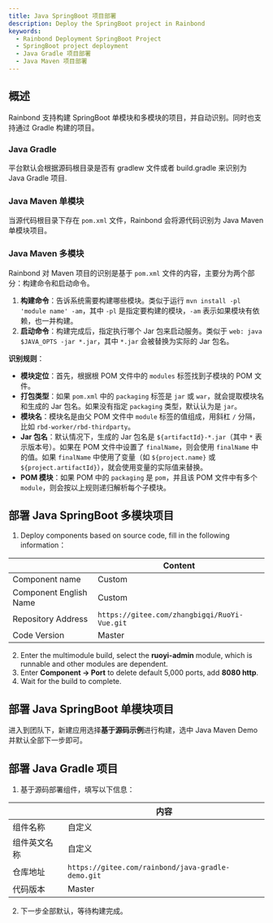 ```yaml
---
title: Java SpringBoot 项目部署
description: Deploy the SpringBoot project in Rainbond
keywords:
  - Rainbond Deployment SpringBoot Project
  - SpringBoot project deployment
  - Java Gradle 项目部署
  - Java Maven 项目部署
---
```


## 概述

Rainbond 支持构建 SpringBoot 单模块和多模块的项目，并自动识别。同时也支持通过 Gradle 构建的项目。

### Java Gradle

平台默认会根据源码根目录是否有 gradlew 文件或者 build.gradle 来识别为 Java Gradle 项目.

### Java Maven 单模块

当源代码根目录下存在 `pom.xml` 文件，Rainbond 会将源代码识别为 Java Maven 单模块项目。

### Java Maven 多模块

Rainbond 对 Maven 项目的识别是基于 `pom.xml` 文件的内容，主要分为两个部分：构建命令和启动命令。

1. **构建命令**：告诉系统需要构建哪些模块。类似于运行 `mvn install -pl 'module name' -am`，其中 `-pl` 是指定要构建的模块，`-am` 表示如果模块有依赖，也一并构建。
2. **启动命令**：构建完成后，指定执行哪个 Jar 包来启动服务。类似于 `web: java $JAVA_OPTS -jar *.jar`，其中 `*.jar` 会被替换为实际的 Jar 包名。

**识别规则**：

- **模块定位**：首先，根据根 POM 文件中的 `modules` 标签找到子模块的 POM 文件。
- **打包类型**：如果 `pom.xml` 中的 `packaging` 标签是 `jar` 或 `war`，就会提取模块名和生成的 Jar 包名。如果没有指定 `packaging` 类型，默认认为是 `jar`。
- **模块名**：模块名是由父 POM 文件中 `module` 标签的值组成，用斜杠 `/` 分隔，比如 `rbd-worker/rbd-thirdparty`。
- **Jar 包名**：默认情况下，生成的 Jar 包名是 `${artifactId}-*.jar`（其中 `*` 表示版本号）。如果在 POM 文件中设置了 `finalName`，则会使用 `finalName` 中的值。如果 `finalName` 中使用了变量（如 `${project.name}` 或 `${project.artifactId}`），就会使用变量的实际值来替换。
- **POM 模块**：如果 POM 中的 `packaging` 是 `pom`，并且该 POM 文件中有多个 `module`，则会按以上规则递归解析每个子模块。

## 部署 Java SpringBoot 多模块项目

1. Deploy components based on source code, fill in the following information：

|                        | Content                                      |
| ---------------------- | -------------------------------------------- |
| Component name         | Custom                                       |
| Component English Name | Custom                                       |
| Repository Address     | `https://gitee.com/zhangbigqi/RuoYi-Vue.git` |
| Code Version           | Master                                       |

2. Enter the multimodule build, select the **ruoyi-admin** module, which is runnable and other modules are dependent.
3. Enter **Component -> Port** to delete default 5,000 ports, add **8080 http**.
4. Wait for the build to complete.

## 部署 Java SpringBoot 单模块项目

进入到团队下，新建应用选择**基于源码示例**进行构建，选中 Java Maven Demo 并默认全部下一步即可。

## 部署 Java Gradle 项目

1. 基于源码部署组件，填写以下信息：

|        | 内容                                                |
| ------ | ------------------------------------------------- |
| 组件名称   | 自定义                                               |
| 组件英文名称 | 自定义                                               |
| 仓库地址   | `https://gitee.com/rainbond/java-gradle-demo.git` |
| 代码版本   | Master                                            |

2. 下一步全部默认，等待构建完成。
